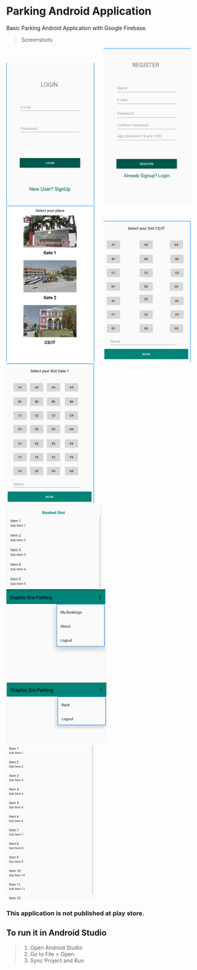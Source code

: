 # Parking Android Application
 Basic Parking Android Application with Google Firebase.
 
 >Screenshots

![Screenshot 1](CarParking/Screenshots/screenshot6.png)&nbsp; &nbsp; &nbsp;
![Screenshot 2](CarParking/Screenshots/screenshot8.png)<br />
![Screenshot 3](CarParking/Screenshots/screenshot7.png)&nbsp; &nbsp; &nbsp;
![Screenshot 4](CarParking/Screenshots/screenshot4.png)<br/>
![Screenshot 5](CarParking/Screenshots/screenshot5.png)&nbsp; &nbsp; &nbsp;
![Screenshot 6](CarParking/Screenshots/screenshot3.png)<br/>
![Screenshot 7](CarParking/Screenshots/screenshot1.png)&nbsp; &nbsp; &nbsp;
![Screenshot 8](CarParking/Screenshots/screenshot2.png)<br/>
![Screenshot 9](CarParking/Screenshots/screenshot9.png)

### This application is not published at play store.

## To run it in Android Studio
>1. Open Android Studio
>2. Go to File > Open
>3. Sync Project and Run
